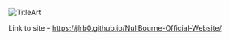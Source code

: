 ![TitleArt](https://github.com/JLRB0/NullBourne-Official-Website/blob/main/images/TitlewBG.png)

Link to site - https://jlrb0.github.io/NullBourne-Official-Website/
